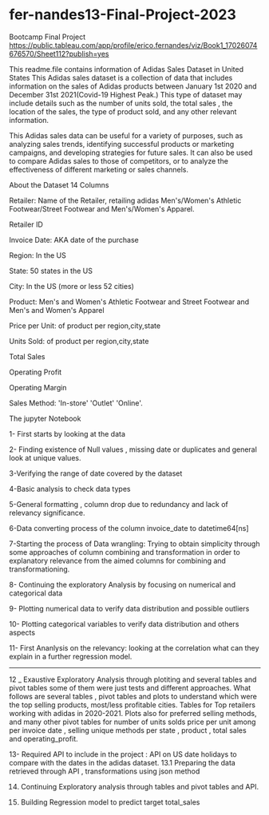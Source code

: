 # fer-nandes13-Final-Project-2023
Bootcamp Final Project
https://public.tableau.com/app/profile/erico.fernandes/viz/Book1_17026074676570/Sheet112?publish=yes


This readme.file contains information of Adidas Sales Dataset in United States
This Adidas sales dataset is a collection of data that includes information on the sales of Adidas products between January 1st 2020 and December 31st 2021(Covid-19 Highest Peak.) This type of dataset may include details such as the number of units sold, the total sales , the location of the sales, the type of product sold, and any other relevant information.

This Adidas sales data can be useful for a variety of purposes, such as analyzing sales trends, identifying successful products or marketing campaigns, and developing strategies for future sales. It can also be used to compare Adidas sales to those of competitors, or to analyze the effectiveness of different marketing or sales channels.

About the Dataset
14 Columns

Retailer: Name of the Retailer, retailing adidas Men's/Women's Athletic Footwear/Street Footwear and Men's/Women's Apparel.

Retailer ID

Invoice Date: AKA date of the purchase

Region: In the US

State: 50 states in the US

City: In the US (more or less 52 cities)

Product: Men's and Women's Athletic Footwear and Street Footwear and Men's and Women's Apparel

Price per Unit: of product per region,city,state

Units Sold: of product per region,city,state

Total Sales

Operating Profit

Operating Margin

Sales Method: 'In-store' 'Outlet' 'Online'.


The jupyter Notebook

1- First starts by looking at the data

2- Finding existence of Null values , missing date or duplicates and general look at unique values.

3-Verifying the range of date covered by the dataset

4-Basic analysis to check data types

5-General formatting , column drop due to redundancy and lack of relevancy significance.

6-Data converting process of the column invoice_date to datetime64[ns]

7-Starting the process of Data wrangling: Trying to obtain simplicity through some approaches of column combining and transformation in order to explanatory relevance from the aimed columns for combining and transformationing.

8- Continuing the exploratory Analysis by focusing on numerical and categorical data

9- Plotting numerical data to verify data distribution and possible outliers

10- Plotting categorical variables to verify data distribution and others aspects

11- First Ananlysis on the relevancy: looking at the correlation what can they explain in a further regression model.

----------------------------------------------------------------------------------------------------------------------------
12 _ Exaustive Exploratory Analysis through plotiting and several tables and pivot tables some of them were just tests and different approaches.
What follows are several tables , pivot tables and plots to understand which were the top selling products, most/less profitable cities. Tables for Top retailers working with adidas in 2020-2021. Plots also for preferred selling methods, and many other pivot tables for number of units solds price per unit among per invoice date , selling unique methods per state , product , total sales and operating_profit.

13- Required API to include in the project : API on US date holidays to compare with the dates in the adidas dataset.
13.1 Preparing the data retrieved through API , transformations using json method 

14. Continuing Exploratory analysis through tables and pivot tables and API.

15. Building Regression model to predict target total_sales
